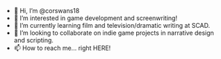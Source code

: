 - 👋 Hi, I’m @corswans18
- 👀 I’m interested in game development and screenwriting!
- 🌱 I’m currently learning film and television/dramatic writing at SCAD.
- 💞️ I’m looking to collaborate on indie game projects in narrative design and scripting.
- 📫 How to reach me... right HERE! 

<!---
corswans18/corswans18 is a ✨ special ✨ repository because its `README.md` (this file) appears on your GitHub profile.
You can click the Preview link to take a look at your changes.
--->
